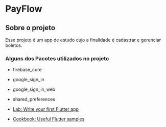 # PayFlow

## Sobre o projeto

Esse projeto é um app de estudo cujo a finalidade é cadastrar e gerenciar boletos.

### Alguns dos Pacotes utilizados no projeto
- firebase_core
- google_sign_in
- google_sign_in_web
- shared_preferences

- [Lab: Write your first Flutter app](https://docs.flutter.dev/get-started/codelab)
- [Cookbook: Useful Flutter samples](https://docs.flutter.dev/cookbook)

